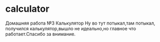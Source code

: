 # calculator
Домашняя работа №3 Калькулятор
Ну во тут потыкал,там потыкал, получился калькулятор,вышло не идеально,но главное что работает.Спасибо за внимание.

